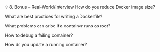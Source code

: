 💡 8. Bonus – Real-World/Interview
How do you reduce Docker image size?

What are best practices for writing a Dockerfile?

What problems can arise if a container runs as root?

How to debug a failing container?

How do you update a running container?

